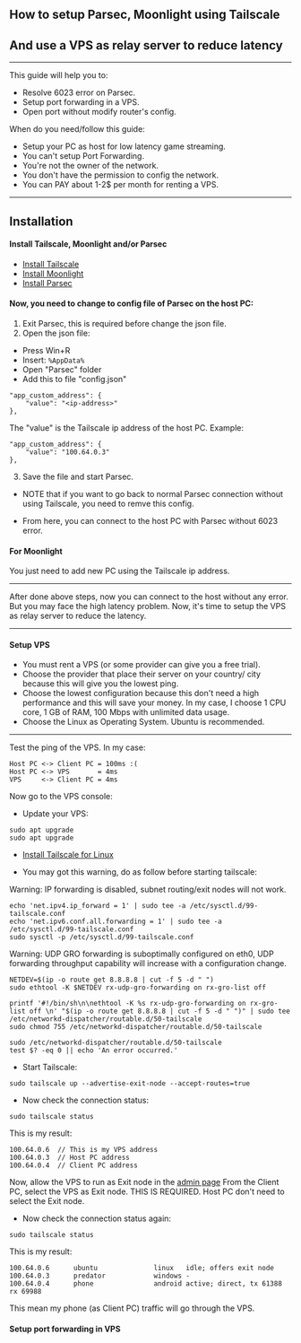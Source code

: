 ## How to setup Parsec, Moonlight using Tailscale
## And use a VPS as relay server to reduce latency
---
This guide will help you to:
- Resolve 6023 error on Parsec.
- Setup port forwarding in a VPS.
- Open port without modify router's config.

When do you need/follow this guide:
- Setup your PC as host for low latency game streaming.
- You can't setup Port Forwarding.
- You're not the owner of the network.
- You don't have the permission to config the network.
- You can PAY about 1-2$ per month for renting a VPS.

---

## Installation

#### Install Tailscale, Moonlight and/or Parsec

- [Install Tailscale](https://tailscale.com/kb/1347/installation)
- [Install Moonlight](https://github.com/moonlight-stream/moonlight-docs/wiki/Setup-Guide)
- [Install Parsec](https://parsec.app/downloads)

#### Now, you need to change to config file of Parsec on the host PC:
1. Exit Parsec, this is required before change the json file.
2. Open the json file:
- Press Win+R
- Insert: ``` %AppData% ```
- Open "Parsec" folder
- Add this to file "config.json" 

```
"app_custom_address": {
    "value": "<ip-address>"
},
```

The "value" is the Tailscale ip address of the host PC. Example:

```
"app_custom_address": {
    "value": "100.64.0.3"
},
```

3. Save the file and start Parsec.

- NOTE that if you want to go back to normal Parsec connection without using Tailscale, you need to remve this config.

- From here, you can connect to the host PC with Parsec without 6023 error.

#### For Moonlight

You just need to add new PC using the Tailscale ip address.

---

After done above steps, now you can connect to the host without any error. But you may face the high latency problem. Now, it's time to setup the VPS as relay server to reduce the latency.

---


#### Setup VPS

- You must rent a VPS (or some provider can give you a free trial).
- Choose the provider that place their server on your country/ city because this will give you the lowest ping.
- Choose the lowest configuration because this don't need a high performance and this will save your money. In my case, I choose 1 CPU core, 1 GB of RAM, 100 Mbps with unlimited data usage.
- Choose the Linux as Operating System. Ubuntu is recommended.

---

Test the ping of the VPS. In my case:
```
Host PC <-> Client PC = 100ms :(
Host PC <-> VPS       = 4ms
VPS     <-> Client PC = 4ms
```

Now go to the VPS console:

- Update your VPS:

```
sudo apt upgrade
sudo apt upgrade
```

- [Install Tailscale for Linux](https://tailscale.com/kb/1031/install-linux)


- You may got this warning, do as follow before starting tailscale:

Warning: IP forwarding is disabled, subnet routing/exit nodes will not work.

```
echo 'net.ipv4.ip_forward = 1' | sudo tee -a /etc/sysctl.d/99-tailscale.conf
echo 'net.ipv6.conf.all.forwarding = 1' | sudo tee -a /etc/sysctl.d/99-tailscale.conf
sudo sysctl -p /etc/sysctl.d/99-tailscale.conf
```

Warning: UDP GRO forwarding is suboptimally configured on eth0, UDP forwarding throughput capability will increase with a configuration change.

```
NETDEV=$(ip -o route get 8.8.8.8 | cut -f 5 -d " ")
sudo ethtool -K $NETDEV rx-udp-gro-forwarding on rx-gro-list off
```
```
printf '#!/bin/sh\n\nethtool -K %s rx-udp-gro-forwarding on rx-gro-list off \n' "$(ip -o route get 8.8.8.8 | cut -f 5 -d " ")" | sudo tee /etc/networkd-dispatcher/routable.d/50-tailscale
sudo chmod 755 /etc/networkd-dispatcher/routable.d/50-tailscale
```
```
sudo /etc/networkd-dispatcher/routable.d/50-tailscale
test $? -eq 0 || echo 'An error occurred.'
```

- Start Tailscale:
```
sudo tailscale up --advertise-exit-node --accept-routes=true
```

- Now check the connection status:
```
sudo tailscale status
```

This is my result:
```
100.64.0.6  // This is my VPS address
100.64.0.3  // Host PC address
100.64.0.4  // Client PC address
```

Now, allow the VPS to run as Exit node in the [admin page](https://login.tailscale.com/admin/machines)
From the Client PC, select the VPS as Exit node. THIS IS REQUIRED.
Host PC don't need to select the Exit node.

- Now check the connection status again:
```
sudo tailscale status
```

This is my result:
```
100.64.0.6      ubuntu              linux   idle; offers exit node
100.64.0.3      predator            windows -
100.64.0.4      phone               android active; direct, tx 61388 rx 69988
```

This mean my phone (as Client PC) traffic will go through the VPS.

#### Setup port forwarding in VPS
